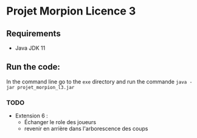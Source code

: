 # Projet Morpion Licence 3
## Requirements 
- Java JDK 11
## Run the code:
In the command line go to the ``exe`` directory and run the commande ```java -jar projet_morpion_l3.jar```

### TODO
- Extension 6 :
  - Échanger le role des joueurs
  - revenir en arrière dans l'arborescence des coups
  